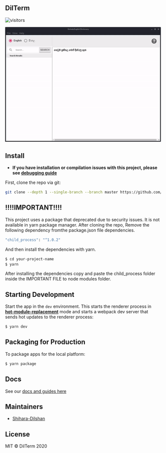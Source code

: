 ## DilTerm

![visitors](https://visitor-badge.glitch.me/badge?page_id=dilterm.visitor-badge)

<div align="center">

![Electron Boilerplate Demo](https://raw.githubusercontent.com/Shihara-Dilshan/img/master/about.gif)

</div>

## Install

- **If you have installation or compilation issues with this project, please see [debugging guide](https://github.com/electron-react-boilerplate/electron-react-boilerplate/issues/400)**

First, clone the repo via git:

```bash
git clone --depth 1 --single-branch --branch master https://github.com/electron-react-boilerplate/electron-react-boilerplate.git your-project-name
```

## !!!!IMPORTANT!!!!

This project uses a package that deprecated due to security issues. It is not available in yarn package manager. After cloning the repo, Remove the following dependency fromthe package.json file dependencies.

```bash
"child_process": "^1.0.2"
```

And then install the dependencies with yarn.

```bash
$ cd your-project-name
$ yarn
```

After installing the dependencies copy and paste the child_process folder inside the IMPORTANT FILE to node modules folder.

## Starting Development

Start the app in the `dev` environment. This starts the renderer process in [**hot-module-replacement**](https://webpack.js.org/guides/hmr-react/) mode and starts a webpack dev server that sends hot updates to the renderer process:

```bash
$ yarn dev
```

## Packaging for Production

To package apps for the local platform:

```bash
$ yarn package
```

## Docs

See our [docs and guides here](https://electron-react-boilerplate.js.org/docs/installation)

## Maintainers

- [Shihara-Dilshan](https://github.com/Shihara-Dilshan)

## License

MIT © DilTerm 2020
